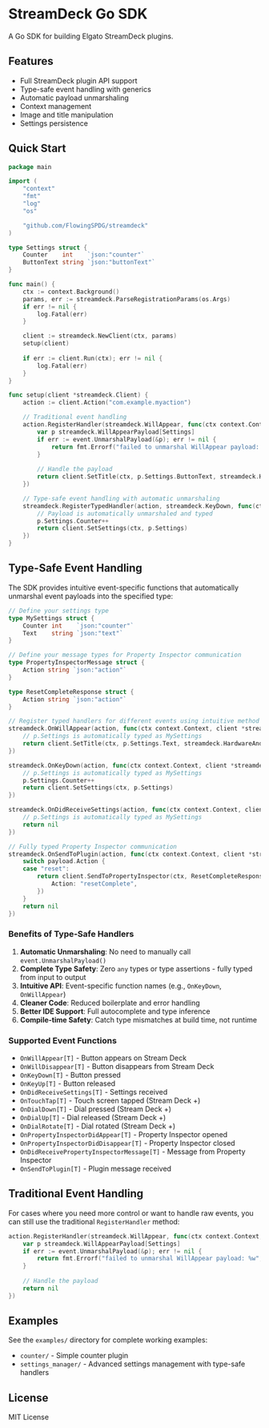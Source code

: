 # StreamDeck Go SDK

A Go SDK for building Elgato StreamDeck plugins.

## Features

- Full StreamDeck plugin API support
- Type-safe event handling with generics
- Automatic payload unmarshaling
- Context management
- Image and title manipulation
- Settings persistence

## Quick Start

```go
package main

import (
	"context"
	"fmt"
	"log"
	"os"

	"github.com/FlowingSPDG/streamdeck"
)

type Settings struct {
	Counter    int    `json:"counter"`
	ButtonText string `json:"buttonText"`
}

func main() {
	ctx := context.Background()
	params, err := streamdeck.ParseRegistrationParams(os.Args)
	if err != nil {
		log.Fatal(err)
	}

	client := streamdeck.NewClient(ctx, params)
	setup(client)
	
	if err := client.Run(ctx); err != nil {
		log.Fatal(err)
	}
}

func setup(client *streamdeck.Client) {
	action := client.Action("com.example.myaction")

	// Traditional event handling
	action.RegisterHandler(streamdeck.WillAppear, func(ctx context.Context, client *streamdeck.Client, event streamdeck.Event) error {
		var p streamdeck.WillAppearPayload[Settings]
		if err := event.UnmarshalPayload(&p); err != nil {
			return fmt.Errorf("failed to unmarshal WillAppear payload: %w", err)
		}
		
		// Handle the payload
		return client.SetTitle(ctx, p.Settings.ButtonText, streamdeck.HardwareAndSoftware)
	})

	// Type-safe event handling with automatic unmarshaling
	streamdeck.RegisterTypedHandler(action, streamdeck.KeyDown, func(ctx context.Context, client *streamdeck.Client, p streamdeck.KeyDownPayload[Settings]) error {
		// Payload is automatically unmarshaled and typed
		p.Settings.Counter++
		return client.SetSettings(ctx, p.Settings)
	})
}
```

## Type-Safe Event Handling

The SDK provides intuitive event-specific functions that automatically unmarshal event payloads into the specified type:

```go
// Define your settings type
type MySettings struct {
	Counter int    `json:"counter"`
	Text    string `json:"text"`
}

// Define your message types for Property Inspector communication
type PropertyInspectorMessage struct {
	Action string `json:"action"`
}

type ResetCompleteResponse struct {
	Action string `json:"action"`
}

// Register typed handlers for different events using intuitive method names
streamdeck.OnWillAppear(action, func(ctx context.Context, client *streamdeck.Client, p streamdeck.WillAppearPayload[MySettings]) error {
	// p.Settings is automatically typed as MySettings
	return client.SetTitle(ctx, p.Settings.Text, streamdeck.HardwareAndSoftware)
})

streamdeck.OnKeyDown(action, func(ctx context.Context, client *streamdeck.Client, p streamdeck.KeyDownPayload[MySettings]) error {
	// p.Settings is automatically typed as MySettings
	p.Settings.Counter++
	return client.SetSettings(ctx, p.Settings)
})

streamdeck.OnDidReceiveSettings(action, func(ctx context.Context, client *streamdeck.Client, p streamdeck.DidReceiveSettingsPayload[MySettings]) error {
	// p.Settings is automatically typed as MySettings
	return nil
})

// Fully typed Property Inspector communication
streamdeck.OnSendToPlugin(action, func(ctx context.Context, client *streamdeck.Client, payload PropertyInspectorMessage) error {
	switch payload.Action {
	case "reset":
		return client.SendToPropertyInspector(ctx, ResetCompleteResponse{
			Action: "resetComplete",
		})
	}
	return nil
})
```

### Benefits of Type-Safe Handlers

1. **Automatic Unmarshaling**: No need to manually call `event.UnmarshalPayload()`
2. **Complete Type Safety**: Zero `any` types or type assertions - fully typed from input to output
3. **Intuitive API**: Event-specific function names (e.g., `OnKeyDown`, `OnWillAppear`)
4. **Cleaner Code**: Reduced boilerplate and error handling
5. **Better IDE Support**: Full autocomplete and type inference
6. **Compile-time Safety**: Catch type mismatches at build time, not runtime

### Supported Event Functions

- `OnWillAppear[T]` - Button appears on Stream Deck
- `OnWillDisappear[T]` - Button disappears from Stream Deck
- `OnKeyDown[T]` - Button pressed
- `OnKeyUp[T]` - Button released
- `OnDidReceiveSettings[T]` - Settings received
- `OnTouchTap[T]` - Touch screen tapped (Stream Deck +)
- `OnDialDown[T]` - Dial pressed (Stream Deck +)
- `OnDialUp[T]` - Dial released (Stream Deck +)
- `OnDialRotate[T]` - Dial rotated (Stream Deck +)
- `OnPropertyInspectorDidAppear[T]` - Property Inspector opened
- `OnPropertyInspectorDidDisappear[T]` - Property Inspector closed
- `OnDidReceivePropertyInspectorMessage[T]` - Message from Property Inspector
- `OnSendToPlugin[T]` - Plugin message received

## Traditional Event Handling

For cases where you need more control or want to handle raw events, you can still use the traditional `RegisterHandler` method:

```go
action.RegisterHandler(streamdeck.WillAppear, func(ctx context.Context, client *streamdeck.Client, event streamdeck.Event) error {
	var p streamdeck.WillAppearPayload[Settings]
	if err := event.UnmarshalPayload(&p); err != nil {
		return fmt.Errorf("failed to unmarshal WillAppear payload: %w", err)
	}
	
	// Handle the payload
	return nil
})
```

## Examples

See the `examples/` directory for complete working examples:

- `counter/` - Simple counter plugin
- `settings_manager/` - Advanced settings management with type-safe handlers

## License

MIT License